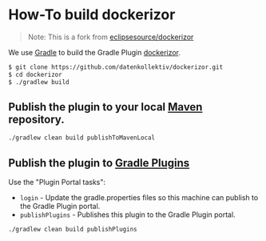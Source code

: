 # How-To build dockerizor

> Note: This is a fork from [eclipsesource/dockerizor](https://github.com/eclipsesource/dockerizor)

We use [Gradle](http://gradle.org/) to build the Gradle Plugin [dockerizor](https://github.com/datenkollektiv/dockerizor).

```bash
$ git clone https://github.com/datenkollektiv/dockerizor.git
$ cd dockerizor
$ ./gradlew build
```

## Publish the plugin to your local [Maven](https://maven.apache.org/) repository.

```bash
./gradlew clean build publishToMavenLocal
```

## Publish the plugin to [Gradle Plugins](https://plugins.gradle.org/)

Use the "Plugin Portal tasks":

* `login` - Update the gradle.properties files so this machine can publish to the Gradle Plugin portal.
* `publishPlugins` - Publishes this plugin to the Gradle Plugin portal.

```bash
./gradlew clean build publishPlugins
```
